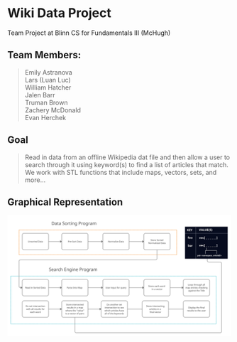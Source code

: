 # Wiki Data Project
Team Project at Blinn CS for Fundamentals III (McHugh)

## Team Members:
> Emily Astranova
<br>Lars (Luan Luc)
<br>William Hatcher
<br>Jalen Barr
<br>Truman Brown
<br>Zachery McDonald
<br>Evan Herchek

## Goal
>Read in data from an offline Wikipedia dat file and then allow a user to search through it using keyword(s) to find a list of articles that match. 
We work with STL functions that include maps, vectors, sets, and more...

## Graphical Representation
![alt text](https://github.com/emilyastranova/wikiDataProject/blob/master/Charts/FlowChart.png?raw=true)
